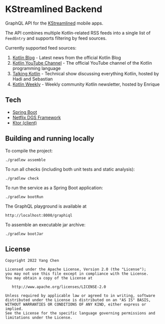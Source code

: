 # KStreamlined Backend

GraphQL API for the [KStreamlined](https://github.com/ReactiveCircus/KStreamlined) mobile apps.

The API combines multiple Kotlin-related RSS feeds into a single list of `FeedEntry` and supports filtering by feed sources.

Currently supported feed sources:

1. [Kotlin Blog](https://blog.jetbrains.com/kotlin/feed/) - Latest news from the official Kotlin Blog
2. [Kotlin YouTube Channel](https://www.youtube.com/feeds/videos.xml?channel_id=UCP7uiEZIqci43m22KDl0sNw) - The official YouTube channel of the Kotlin programming language
3. [Talking Kotlin](https://talkingkotlin.com/feed) - Technical show discussing everything Kotlin, hosted by Hadi and Sebastian
4. [Kotlin Weekly](https://rss.app/feeds/QKefltG2nWU9PWuu.xml) - Weekly community Kotlin newsletter, hosted by Enrique

## Tech

- [Spring Boot](https://github.com/spring-projects/spring-boot)
- [Netflix DGS Framework](https://netflix.github.io/dgs/)
- [Ktor (client)](https://ktor.io/)

## Building and running locally

To compile the project:

```
./gradlew assemble
```

To run all checks (including both unit tests and static analysis):

```
./gradlew check
```

To run the service as a Spring Boot application:

```
./gradlew bootRun
```

The GraphQL playground is available at

```
http://localhost:8000/graphiql
```

To assemble an executable jar archive:

```
./gradlew bootJar
```

## License

```
Copyright 2022 Yang Chen

Licensed under the Apache License, Version 2.0 (the "License");
you may not use this file except in compliance with the License.
You may obtain a copy of the License at

   http://www.apache.org/licenses/LICENSE-2.0

Unless required by applicable law or agreed to in writing, software
distributed under the License is distributed on an "AS IS" BASIS,
WITHOUT WARRANTIES OR CONDITIONS OF ANY KIND, either express or implied.
See the License for the specific language governing permissions and
limitations under the License.
```
